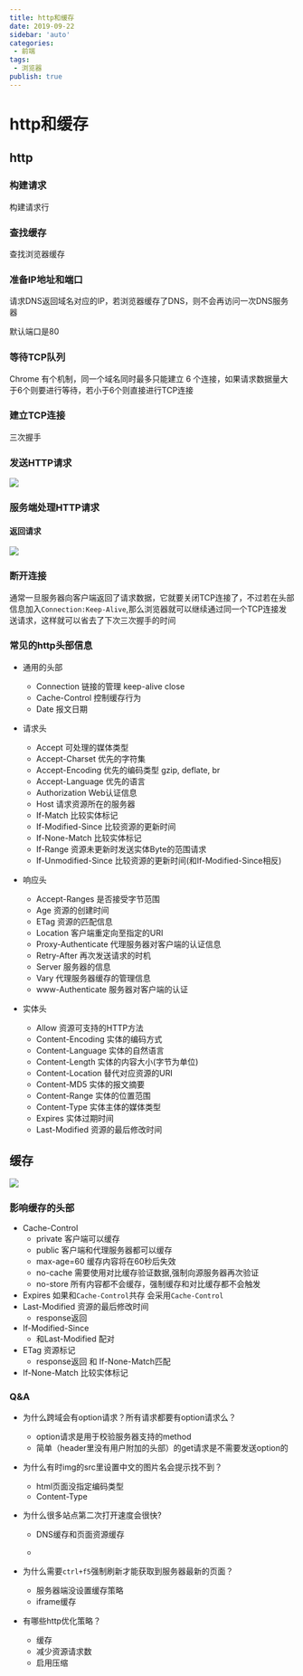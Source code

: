 ```yaml
---
title: http和缓存
date: 2019-09-22
sidebar: 'auto'
categories:
 - 前端
tags:
 - 浏览器
publish: true
---
```

# http和缓存

## http

### 构建请求

构建请求行

### 查找缓存

查找浏览器缓存

### 准备IP地址和端口

请求DNS返回域名对应的IP，若浏览器缓存了DNS，则不会再访问一次DNS服务器

默认端口是80

### 等待TCP队列

Chrome 有个机制，同一个域名同时最多只能建立 6 个连接，如果请求数据量大于6个则要进行等待，若小于6个则直接进行TCP连接

### 建立TCP连接

三次握手

### 发送HTTP请求

![](./img/HTTP_request_format.png)

### 服务端处理HTTP请求

#### 返回请求

![](./img/service_response_format.png)

### 断开连接

通常一旦服务器向客户端返回了请求数据，它就要关闭TCP连接了，不过若在头部信息加入`Connection:Keep-Alive`,那么浏览器就可以继续通过同一个TCP连接发送请求，这样就可以省去了下次三次握手的时间

### 常见的http头部信息

+ 通用的头部
  + Connection    链接的管理 keep-alive close
  + Cache-Control	控制缓存行为
  + Date	报文日期

+ 请求头
  + Accept	可处理的媒体类型
  + Accept-Charset     优先的字符集
  + Accept-Encoding    优先的编码类型 gzip, deflate, br
  + Accept-Language   优先的语言
  + Authorization	Web认证信息
  + Host	请求资源所在的服务器
  + If-Match	比较实体标记
  + If-Modified-Since	比较资源的更新时间
  + If-None-Match	比较实体标记
  + If-Range	资源未更新时发送实体Byte的范围请求
  + If-Unmodified-Since	比较资源的更新时间(和If-Modified-Since相反)
+ 响应头
  + Accept-Ranges	是否接受字节范围
  + Age	资源的创建时间
  + ETag	资源的匹配信息
  + Location	客户端重定向至指定的URI
  + Proxy-Authenticate	代理服务器对客户端的认证信息
  + Retry-After	再次发送请求的时机
  + Server	服务器的信息
  + Vary	代理服务器缓存的管理信息
  + www-Authenticate	服务器对客户端的认证
+ 实体头
  + Allow	资源可支持的HTTP方法
  + Content-Encoding	实体的编码方式
  + Content-Language	实体的自然语言
  + Content-Length	实体的内容大小(字节为单位)
  + Content-Location	替代对应资源的URI
  + Content-MD5	实体的报文摘要
  + Content-Range	实体的位置范围
  + Content-Type	实体主体的媒体类型
  + Expires	实体过期时间
  + Last-Modified	资源的最后修改时间

## 缓存

![](./img/browser_resource_cache.png)

### 影响缓存的头部

+ Cache-Control
  + private 客户端可以缓存
  + public 客户端和代理服务器都可以缓存
  + max-age=60 缓存内容将在60秒后失效
  + no-cache 需要使用对比缓存验证数据,强制向源服务器再次验证
  + no-store 所有内容都不会缓存，强制缓存和对比缓存都不会触发
+ Expires 如果和`Cache-Control`共存 会采用`Cache-Control`
+ Last-Modified	资源的最后修改时间
  + response返回
+ If-Modified-Since
  + 和Last-Modified  配对
+ ETag   资源标记
  + response返回 和 If-None-Match匹配
+ If-None-Match  比较实体标记

### Q&A

+ 为什么跨域会有option请求？所有请求都要有option请求么？
  
  + option请求是用于校验服务器支持的method
  + 简单（header里没有用户附加的头部）的get请求是不需要发送option的
  
+ 为什么有时img的src里设置中文的图片名会提示找不到？
  
  + html页面没指定编码类型
  + Content-Type
  
+ 为什么很多站点第二次打开速度会很快?

  + DNS缓存和页面资源缓存

  + [http缓存]:https://developer.mozilla.org/zh-CN/docs/Web/HTTP/Caching_FAQ

+ 为什么需要`ctrl+f5`强制刷新才能获取到服务器最新的页面？
  + 服务器端没设置缓存策略
  + iframe缓存
  
+ 有哪些http优化策略？
  + 缓存
  + 减少资源请求数
  + 启用压缩
